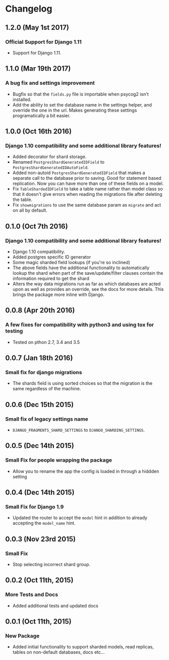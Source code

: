 Changelog
=========

1.2.0 (May 1st 2017)
------------------

### Official Support for Django 1.11

- Support for Django 1.11.


1.1.0 (Mar 19th 2017)
------------------

### A bug fix and settings improvement

- Bugfix so that the `fields.py` file is importable when psycog2 isn't installed.
- Add the ability to set the database name in the settings helper, and override
the one in the url. Makes generating these settings programatically a bit easier.


1.0.0 (Oct 16th 2016)
------------------

### Django 1.10 compatibility and some additional library features!

- Added decorator for shard storage.
- Renamed `PostgresShardGeneratedIDField` to `PostgresShardGeneratedIDAutoField`.
- Added non-autoid `PostgresShardGeneratedIDField` that makes a separate call to
the database prior to saving. Good for statement based replication. Now you can
have more than one of these fields on a model.
- Fix `TableShardedIDField` to take a table name rather than model class so that
it doesn't give errors when reading the migrations file after deleting the table.
- Fix `showmigrations` to use the same database param as `migrate` and act on
all by default.


0.1.0 (Oct 7th 2016)
------------------

### Django 1.10 compatibility and some additional library features!

- Django 1.10 compatibility.
- Added postgres specific ID generator
- Some magic sharded field lookups (if you're so inclined)
- The above fields have the additional functionality to automatically lookup the shard when part of the save/update/filter clauses contain the information required to get the shard
- Alters the way data migrations run as far as which databases are acted upon as well as provides an override, see the docs for more details. This brings the package more inline with Django.


0.0.8 (Apr 20th 2016)
------------------

### A few fixes for compatibility with python3 and using tox for testing

- Tested on pthon 2.7, 3.4 and 3.5


0.0.7 (Jan 18th 2016)
------------------

### Small fix for django migrations

- The shards field is using sorted choices so that the migration is the same regardless of the machine.

0.0.6 (Dec 15th 2015)
------------------

### Small fix of legacy settings name

- `DJANGO_FRAGMENTS_SHARD_SETTINGS` to `DJANGO_SHARDING_SETTINGS`.

0.0.5 (Dec 14th 2015)
------------------

### Small Fix for people wrapping the package

- Allow you to rename the app the config is loaded in through a hiddden setting

0.0.4 (Dec 14th 2015)
------------------

### Small Fix for Django 1.9

- Updated the router to accept the `model` hint in addition to already accepting the `model_name` hint.

0.0.3 (Nov 23rd 2015)
------------------

### Small Fix

- Stop selecting incorrect shard group.

0.0.2 (Oct 11th, 2015)
------------------

### More Tests and Docs

- Added additional tests and updated docs


0.0.1 (Oct 11th, 2015)
------------------

### New Package

- Added initial functionality to support sharded models, read replicas, tables on non-default databases, docs etc...
